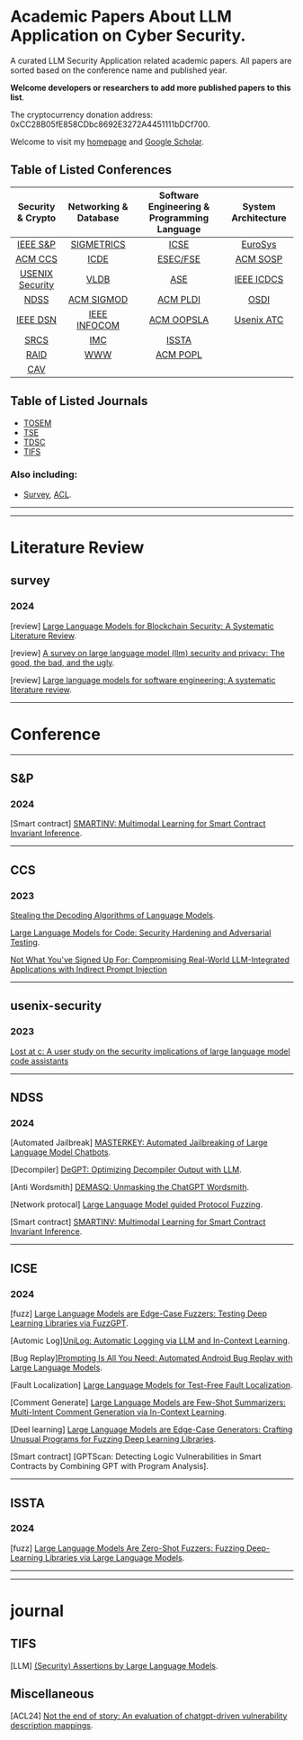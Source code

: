 # Academic Papers About LLM Application on Cyber Security.

A curated LLM Security Application related academic papers. All papers are sorted based on the conference name and published year.

**Welcome developers or researchers to add more published papers to this list**.

The cryptocurrency donation address: 0xCC28B05fE858CDbc8692E3272A4451111bDCf700.

Welcome to visit my [homepage](https://hzysvilla.github.io/) and [Google Scholar](https://scholar.google.com/citations?user=O_vixKoAAAAJ).

## Table of Listed Conferences
|     Security & Crypto               |               Networking & Database               | Software Engineering & Programming Language | System Architecture  |
| :---------------------------------: | :-----------------------------------------------: | :-----------------------------------------: | :------------------: |
|           [IEEE S&P](#sp)           |             [SIGMETRICS](#sigmetrics)             |                [ICSE](#icse)                |  [EuroSys](#others)  |
|           [ACM CCS](#ccs)           |                   [ICDE](#others)                 |            [ESEC/FSE](#esecfse)             |  [ACM SOSP](#sosp)   |
| [USENIX Security](#usenix-security) |                   [VLDB](#others)                 |                 [ASE](#ase)                 |  [IEEE ICDCS](#icdcs)|
|           [NDSS](#ndss)             |               [ACM SIGMOD](#others)               |              [ACM PLDI](#pldi)              |     [OSDI](#osdi)    |
|        [IEEE DSN](#dsn)             |             [IEEE INFOCOM](#infocom)              |            [ACM OOPSLA](#oopsla)            | [Usenix ATC](#others)|
|         [SRCS](#others)             |                   [IMC](#imc)                     |              [ISSTA](#issta)                |                      |
|          [RAID](#raid)              |                   [WWW](#www)                     |             [ACM POPL](#popl)               |                      |
|          [CAV](#cav)                |                                                   |                                             |                      |

## Table of Listed Journals
- [TOSEM](#tosem)
- [TSE](#tse)
- [TDSC](#tdsc)
- [TIFS](#tifs)

### Also including:
* [Survey](#Survey), [ACL](#miscellaneous).

---

-----

# Literature Review

## survey

### 2024

[review] [Large Language Models for Blockchain Security: A Systematic Literature Review](https://eprint.iacr.org/2024/477.pdf).

[review] [A survey on large language model (llm) security and privacy: The good, the bad, and the ugly]().

[review] [Large language models for software engineering: A systematic literature review]().

-----

# Conference

-----

## S&P

### 2024

[Smart contract] [SMARTINV: Multimodal Learning for Smart Contract Invariant Inference]().

---

## CCS

### 2023

[Stealing the Decoding Algorithms of Language Models]().

[Large Language Models for Code: Security Hardening and Adversarial Testing]().

[Not What You've Signed Up For: Compromising Real-World LLM-Integrated Applications with Indirect Prompt Injection]()

---

## usenix-security

### 2023

[Lost at c: A user study on the security implications of large language model code assistants]()

---

## NDSS

### 2024

[Automated Jailbreak] [MASTERKEY: Automated Jailbreaking of Large Language Model Chatbots]().

[Decompiler] [DeGPT: Optimizing Decompiler Output with LLM]().

[Anti Wordsmith] [DEMASQ: Unmasking the ChatGPT Wordsmith]().

[Network protocal] [Large Language Model guided Protocol Fuzzing](https://abhikrc.com/pdf/NDSS24.pdf).

[Smart contract] [SMARTINV: Multimodal Learning for Smart Contract Invariant Inference]().

---

## ICSE

### 2024

[fuzz] [Large Language Models are  Edge-Case Fuzzers: Testing Deep Learning Libraries via FuzzGPT]().

[Automic Log][UniLog: Automatic Logging via LLM and In-Context Learning]().

[Bug Replay][Prompting Is All You Need: Automated Android Bug Replay with Large Language Models]().

[Fault Localization] [Large Language Models for Test-Free Fault Localization]().

[Comment Generate] [Large Language Models are Few-Shot Summarizers: Multi-Intent Comment Generation via In-Context Learning]().

[Deel learning] [Large Language Models are Edge-Case Generators: Crafting Unusual Programs for Fuzzing Deep Learning Libraries]().

[Smart contract] [GPTScan: Detecting Logic Vulnerabilities in Smart Contracts by Combining GPT with Program Analysis].

---

## ISSTA

### 2024

[fuzz] [Large Language Models Are Zero-Shot Fuzzers: Fuzzing Deep-Learning Libraries via Large Language Models]().

---

-----

# journal

## TIFS

[LLM] [(Security) Assertions by Large Language Models]().

## Miscellaneous

[ACL24] [Not the end of story: An evaluation of chatgpt-driven vulnerability description mappings]().

